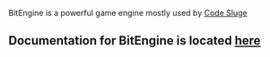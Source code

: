 BitEngine is a powerful game engine mostly used by [Code Sluge](https://www.youtube.com/channel/UClju0L071wQRCRoJWt76qig?view_as=subscriber)

## Documentation for BitEngine is located [here](wiki/Documentation)